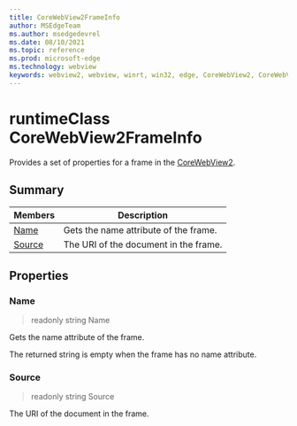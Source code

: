 ```yaml
---
title: CoreWebView2FrameInfo
author: MSEdgeTeam
ms.author: msedgedevrel
ms.date: 08/10/2021
ms.topic: reference
ms.prod: microsoft-edge
ms.technology: webview
keywords: webview2, webview, winrt, win32, edge, CoreWebView2, CoreWebView2Controller, browser control, edge html, CoreWebView2FrameInfo
---
```


# runtimeClass CoreWebView2FrameInfo



Provides a set of properties for a frame in the [CoreWebView2](corewebview2.md).

## Summary

Members|Description
--|--
[Name](#name) | Gets the name attribute of the frame.
[Source](#source) | The URI of the document in the frame.

## Properties

### Name

> readonly  string Name

Gets the name attribute of the frame.

The returned string is empty when the frame has no name attribute.

### Source

> readonly  string Source

The URI of the document in the frame.




